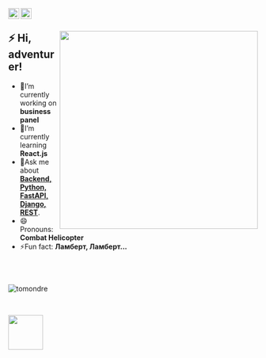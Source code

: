 <a href="https://t.me/lindel33">
  <img align="left" alt="telegram" width="22px" src="https://cdn-icons-png.flaticon.com/512/2111/2111646.png" />
</a>
<a href="mailto:pyostr@gmail.com">
  <img align="left" alt="gmail" width="22px" src="https://cdn-icons-png.flaticon.com/512/5968/5968534.png" />
</a>

</br>

<div>
  <img width="400px" align="right" src="https://cdn.tomondre.com/this-is-fine.jpg" />
  <h2>⚡️ Hi, adventurer!</h2>
  <ul>
    <li>🔭I’m currently working on <strong>business panel</strong></li>
    <li>🧐I’m currently learning <strong>React.js</strong></li>
    <li>💬Ask me about <strong><u>Backend, Python, FastAPI, Django, REST</u></strong>.</li>
    <li>😄Pronouns: <strong><b>Combat Helicopter</b></strong></li>
    <li>⚡Fun fact: <strong>Ламберт, Ламберт...</strong></li>
  </ul>
</div>

</br>
</br>

<p align="left"> <img src="https://github-readme-stats.vercel.app/api?username=LumenF&show_icons=true" alt="tomondre" /></p>
</br>
  </p>
<p align="left"> <img width="70" src="https://visitor-badge.glitch.me/badge?page_id=LumenF.LumenF" /></p>
